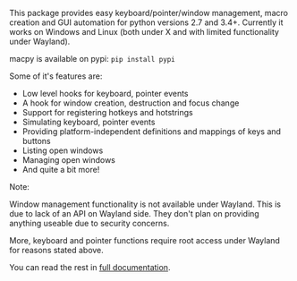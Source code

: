 This package provides easy keyboard/pointer/window management, macro creation and GUI automation for python versions 2.7 and 3.4+.
Currently it works on Windows and Linux (both under X and with limited functionality under Wayland).

macpy is available on pypi:
```pip install pypi```

Some of it's features are:
- Low level hooks for keyboard, pointer events
- A hook for window creation, destruction and focus change
- Support for registering hotkeys and hotstrings
- Simulating keyboard, pointer events
- Providing platform-independent definitions and mappings of keys and buttons
- Listing open windows
- Managing open windows
- And quite a bit more!

<div class="warning">

Note:

Window management functionality is not available under Wayland.
This is due to lack of an API on Wayland side. They don't plan on
providing anything useable due to security concerns.

More, keyboard and pointer functions require root access under Wayland
for reasons stated above.

</div>

You can read the rest in [full documentation](https://macpy.readthedocs.io/en/latest/).

